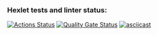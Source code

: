 ### Hexlet tests and linter status:

[![Actions Status](https://github.com/Belato-code/frontend-project-44/actions/workflows/hexlet-check.yml/badge.svg)](https://github.com/Belato-code/frontend-project-44/actions)
[![Quality Gate Status](https://sonarcloud.io/api/project_badges/measure?project=Belato-code_frontend-project-44&metric=alert_status)](https://sonarcloud.io/summary/new_code?id=Belato-code_frontend-project-44)
[![asciicast](https://asciinema.org/a/KVTAZwWDVZj3hJkfPBgGlcx3k.svg)](https://asciinema.org/a/KVTAZwWDVZj3hJkfPBgGlcx3k)
